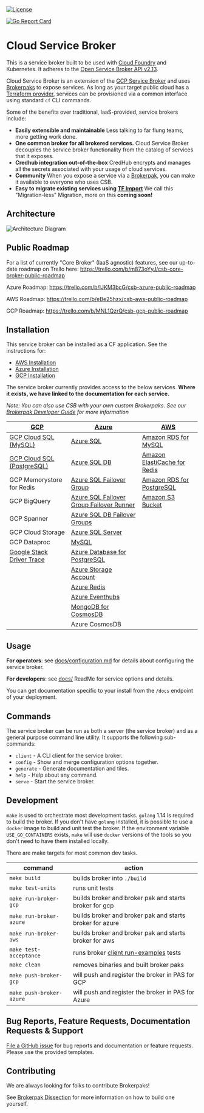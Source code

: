 [![License](https://img.shields.io/badge/license-Apache%202.0-blue.svg)](https://opensource.org/licenses/Apache-2.0)

[![Go Report Card](https://goreportcard.com/badge/github.com/pivotal/cloud-service-broker)](https://goreportcard.com/report/github.com/pivotal/cloud-service-broker)

# Cloud Service Broker

This is a service broker built to be used with [Cloud Foundry](https://docs.cloudfoundry.org/services/overview.html) and Kubernetes. It adheres to the [Open Service Broker API v2.13](https://github.com/openservicebrokerapi/servicebroker/blob/v2.13/spec.md).

Cloud Service Broker is an extension of the [GCP Service Broker](https://github.com/GoogleCloudPlatform/gcp-service-broker) and uses [Brokerpaks](https://github.com/pivotal/cloud-service-broker/blob/master/docs/brokerpak-intro.md) to expose services. As long as your target public cloud has a [Terraform provider](https://www.terraform.io/docs/providers/index.html), services can be provisioned via a common interface using standard `cf` CLI commands.

Some of the benefits over traditional, IaaS-provided, service brokers include: 
- **Easily extensible and maintainable** Less talking to far flung teams, more getting work done. 
- **One common broker for all brokered services.** Cloud Service Broker decouples the service broker functionality from the catalog of services that it exposes.
- **Credhub integration out-of-the-box** CredHub encrypts and manages all the secrets associated with your usage of cloud services.
- **Community** When you expose a service via a [Brokerpak](https://github.com/pivotal/cloud-service-broker/blob/master/docs/brokerpak-intro.md), you can make it available to everyone who uses CSB.
- **Easy to migrate existing services using [TF Import](https://www.terraform.io/docs/import/index.html)** We call this "Migration-less" Migration, more on this **coming soon!** 

## Architecture
![Architecture Diagram](https://lh6.googleusercontent.com/GoNJx-4dQ51pEY6mCLkus1peKhZJbDMj4JHpdu83stfQrbcsjd45ypBPzpspfWAPPYrc63BREaawwRHS4Ht4U7m2yWAHItwaIgfuwUtn_KxfF96s6Jby7BRIliZ6BZz1HL-KhaI)



## Public Roadmap
For a list of currently "Core Broker" (IaaS agnostic) features, see our up-to-date roadmap on Trello here: https://trello.com/b/m873oYyJ/csb-core-broker-public-roadmap

Azure Roadmap: https://trello.com/b/IJKM3bcG/csb-azure-public-roadmap

AWS Roadmap: https://trello.com/b/eBe25hzx/csb-aws-public-roadmap

GCP Roadmap: https://trello.com/b/MNL1QzrQ/csb-gcp-public-roadmap

## Installation

This service broker can be installed as a CF application. See the instructions for:

- [AWS Installation](./docs/aws-installation.md)
- [Azure Installation](./docs/azure-installation.md) 
- [GCP Installation](./docs/gcp-installation.md) 


The service broker currently provides access to the below services. **Where it exists, we have linked to the documentation for each service.** 

*Note: You can also use CSB with your own custom Brokerpaks. See our [Brokerpak Developer Guide](./docs/brokerpak-development.md) for more information*

| [GCP](./docs/gcp-installation.md) | [Azure]((./docs/azure-installation.md)) | [AWS]((./docs/aws-installation.md)) |	
|-----|-------| ----|	
|[GCP Cloud SQL (MySQL)](./docs/mysql-plans-and-config.md)|[Azure SQL](./docs/mssql-plans-and-config.md)|[Amazon RDS for MySQL](./docs/mysql-plans-and-config.md)|	
|[GCP Cloud SQL (PostgreSQL)](./docs/postgresql-plans-and-config.md)|[Azure SQL DB](./docs/mssql-db-plans-and-config.md)|[Amazon ElastiCache for Redis](./docs/redis-plans-and-config.md)|	
|GCP Memorystore for Redis|[Azure SQL Failover Group](./docs/mssql-fog-plans-and-config.md)|[Amazon RDS for PostgreSQL](./docs/postgresql-plans-and-config.md)|	
|GCP BigQuery|[Azure SQL Failover Group Failover Runner](./docs/azure-fog-failover-runner.md)|[Amazon S3 Bucket](./docs/s3-bucket-plans-and-config.md)|	
|GCP Spanner|[Azure SQL DB Failover Groups](./docs/mssql-db-fog-config.md)||	
|GCP Cloud Storage|[Azure SQL Server](./docs/mssql-server-plans-and-config.md)||	
|GCP Dataproc|[MySQL](docs/mysql-plans-and-config.md)||	
|[Google Stack Driver Trace](./docs/stack-driver-trace.md)|[Azure Database for PostgreSQL](./docs/postgresql-plans-and-config.md)||	
||[Azure Storage Account](./docs/azure-storage-account-plans-and-config.md)||
||[Azure Redis](./docs/redis-plans-and-config.md)||
||[Azure Eventhubs](./docs/azure-event-hubs.md)||
||[MongoDB for CosmosDB](./docs/mongo-plans-and-config.md)||
||Azure CosmosDB||

## Usage

**For operators**: see [docs/configuration.md](./docs/configuration.md) for details about configuring the service broker.

**For developers**: see [docs/](./docs) ReadMe for service options and details.

You can get documentation specific to your install from the `/docs` endpoint of your deployment.


## Commands

The service broker can be run as both a server (the service broker) and as a general purpose command line utility.
It supports the following sub-commands:

 * `client` - A CLI client for the service broker.
 * `config` - Show and merge configuration options together.
 * `generate` - Generate documentation and tiles.
 * `help` - Help about any command.
 * `serve` - Start the service broker.

## Development

`make` is used to orchestrate most development tasks. 
`golang` 1.14 is required to build the broker. If you don't have `golang` installed, it is possible to use a `docker` image to build and unit test the broker. If the environment variable `USE_GO_CONTAINERS` exists, `make` will use `docker` versions of the tools so you don't need to have them installed locally. 

There are make targets for most common dev tasks. 

| command | action |
|---------|--------|
`make build` | builds broker into `./build`
`make test-units` | runs unit tests
`make run-broker-gcp` | builds broker and broker pak and starts broker for gcp
`make run-broker-azure` | builds broker and broker pak and starts broker for azure
`make run-broker-aws` | builds broker and broker pak and starts broker for aws
`make test-acceptance` | runs broker [client run-examples](./TESTING.md) tests
`make clean` | removes binaries and built broker paks
`make push-broker-gcp` | will push and register the broker in PAS for GCP
`make push-broker-azure` | will push and register the broker in PAS for Azure

## Bug Reports, Feature Requests, Documentation Requests & Support

[File a GitHub issue](https://github.com/pivotal/cloud-service-broker/issues) for bug reports and documentation or feature requests. Please use the provided templates.  

## Contributing
We are always looking for folks to contribute Brokerpaks! 

See [Brokerpak Dissection](./brokerpak-dissection.md) for more information on how to build one yourself.
